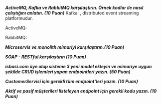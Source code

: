 ***ActiveMQ, Kafka ve RabbitMQ karşılaştırın. Örnek kodlar ile nasıl çalıştığını anlatın. (10 Puan)***
Kafka: , distributed event streaming platformudur. 

ActiveMQ:

RabbitMQ:

***Microservis ve monolith mimariyi karşılaştırın.(10 Puan)***

***SOAP - RESTful karşılaştırın (10 Puan)***

***isbasi.com üye olup sisteme 3 yeni model ekleyin ve mimariye uygun şekilde CRUD işlemleri yapan endpointleri yazın. (50 Puan)***

***CustomerServisi için gerekli tüm endpoint’leri yazın. (10 Puan)***

***Aktif ve pasif müşterileri listeleyen endpoint için gerekli kodu yazın. (10 Puan)***
